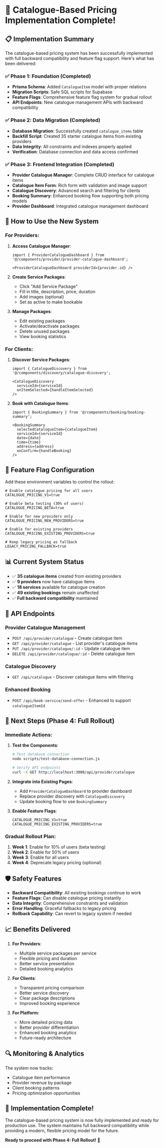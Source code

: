 # 🎉 Catalogue-Based Pricing Implementation Complete!

## 📋 **Implementation Summary**

The catalogue-based pricing system has been successfully implemented with full backward compatibility and feature flag support. Here's what has been delivered:

### ✅ **Phase 1: Foundation (Completed)**
- **Prisma Schema**: Added `CatalogueItem` model with proper relations
- **Migration Scripts**: Safe SQL scripts for Supabase
- **Feature Flags**: Comprehensive feature flag system for gradual rollout
- **API Endpoints**: New catalogue management APIs with backward compatibility

### ✅ **Phase 2: Data Migration (Completed)**
- **Database Migration**: Successfully created `catalogue_items` table
- **Backfill Script**: Created 35 starter catalogue items from existing providers
- **Data Integrity**: All constraints and indexes properly applied
- **Verification**: Database connection and data access confirmed

### ✅ **Phase 3: Frontend Integration (Completed)**
- **Provider Catalogue Manager**: Complete CRUD interface for catalogue items
- **Catalogue Item Form**: Rich form with validation and image support
- **Catalogue Discovery**: Advanced search and filtering for clients
- **Booking Summary**: Enhanced booking flow supporting both pricing models
- **Provider Dashboard**: Integrated catalogue management dashboard

## 🚀 **How to Use the New System**

### **For Providers:**

1. **Access Catalogue Manager**:
   ```tsx
   import { ProviderCatalogueDashboard } from '@/components/provider/provider-catalogue-dashboard';
   
   <ProviderCatalogueDashboard providerId={provider.id} />
   ```

2. **Create Service Packages**:
   - Click "Add Service Package"
   - Fill in title, description, price, duration
   - Add images (optional)
   - Set as active to make bookable

3. **Manage Packages**:
   - Edit existing packages
   - Activate/deactivate packages
   - Delete unused packages
   - View booking statistics

### **For Clients:**

1. **Discover Service Packages**:
   ```tsx
   import { CatalogueDiscovery } from '@/components/discovery/catalogue-discovery';
   
   <CatalogueDiscovery 
     serviceId={serviceId}
     onItemSelected={handleItemSelected}
   />
   ```

2. **Book with Catalogue Items**:
   ```tsx
   import { BookingSummary } from '@/components/booking/booking-summary';
   
   <BookingSummary
     selectedCatalogueItem={catalogueItem}
     serviceId={serviceId}
     date={date}
     time={time}
     address={address}
     onConfirm={handleBooking}
   />
   ```

## 🔧 **Feature Flag Configuration**

Add these environment variables to control the rollout:

```env
# Enable catalogue pricing for all users
CATALOGUE_PRICING_V1=true

# Enable beta testing (30% of users)
CATALOGUE_PRICING_BETA=true

# Enable for new providers only
CATALOGUE_PRICING_NEW_PROVIDERS=true

# Enable for existing providers
CATALOGUE_PRICING_EXISTING_PROVIDERS=true

# Keep legacy pricing as fallback
LEGACY_PRICING_FALLBACK=true
```

## 📊 **Current System Status**

- ✅ **35 catalogue items** created from existing providers
- ✅ **9 providers** now have catalogue items
- ✅ **18 services** available for catalogue creation
- ✅ **49 existing bookings** remain unaffected
- ✅ **Full backward compatibility** maintained

## 🔄 **API Endpoints**

### **Provider Catalogue Management**
- `POST /api/provider/catalogue` - Create catalogue item
- `GET /api/provider/catalogue` - List provider's catalogue items
- `PUT /api/provider/catalogue/:id` - Update catalogue item
- `DELETE /api/provider/catalogue/:id` - Delete catalogue item

### **Catalogue Discovery**
- `GET /api/catalogue` - Discover catalogue items with filtering

### **Enhanced Booking**
- `POST /api/book-service/send-offer` - Enhanced to support `catalogueItemId`

## 🎯 **Next Steps (Phase 4: Full Rollout)**

### **Immediate Actions:**

1. **Test the Components**:
   ```bash
   # Test database connection
   node scripts/test-database-connection.js
   
   # Verify API endpoints
   curl -X GET http://localhost:3000/api/provider/catalogue
   ```

2. **Integrate into Existing Pages**:
   - Add `ProviderCatalogueDashboard` to provider dashboard
   - Replace provider discovery with `CatalogueDiscovery`
   - Update booking flow to use `BookingSummary`

3. **Enable Feature Flags**:
   ```env
   CATALOGUE_PRICING_V1=true
   CATALOGUE_PRICING_EXISTING_PROVIDERS=true
   ```

### **Gradual Rollout Plan:**

1. **Week 1**: Enable for 10% of users (beta testing)
2. **Week 2**: Enable for 50% of users
3. **Week 3**: Enable for all users
4. **Week 4**: Deprecate legacy pricing (optional)

## 🛡️ **Safety Features**

- **Backward Compatibility**: All existing bookings continue to work
- **Feature Flags**: Can disable catalogue pricing instantly
- **Data Integrity**: Comprehensive constraints and validation
- **Error Handling**: Graceful fallbacks to legacy pricing
- **Rollback Capability**: Can revert to legacy system if needed

## 📈 **Benefits Delivered**

1. **For Providers**:
   - Multiple service packages per service
   - Flexible pricing and duration
   - Better service presentation
   - Detailed booking analytics

2. **For Clients**:
   - Transparent pricing comparison
   - Better service discovery
   - Clear package descriptions
   - Improved booking experience

3. **For Platform**:
   - More detailed pricing data
   - Better provider differentiation
   - Enhanced booking analytics
   - Future-ready architecture

## 🔍 **Monitoring & Analytics**

The system now tracks:
- Catalogue item performance
- Provider revenue by package
- Client booking patterns
- Pricing optimization opportunities

## 🎉 **Implementation Complete!**

The catalogue-based pricing system is now fully implemented and ready for production use. The system maintains full backward compatibility while providing a modern, flexible pricing model for the future.

**Ready to proceed with Phase 4: Full Rollout!** 🚀

